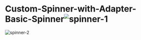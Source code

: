 # Custom-Spinner-with-Adapter-Basic-Spinner![spinner-1](https://user-images.githubusercontent.com/81187698/218329043-13f283f6-54ae-43c0-a4a3-22701de415d7.PNG)
![spinner-2](https://user-images.githubusercontent.com/81187698/218329045-2d4401e6-2f4f-4103-8e19-75366a46ba51.PNG)
